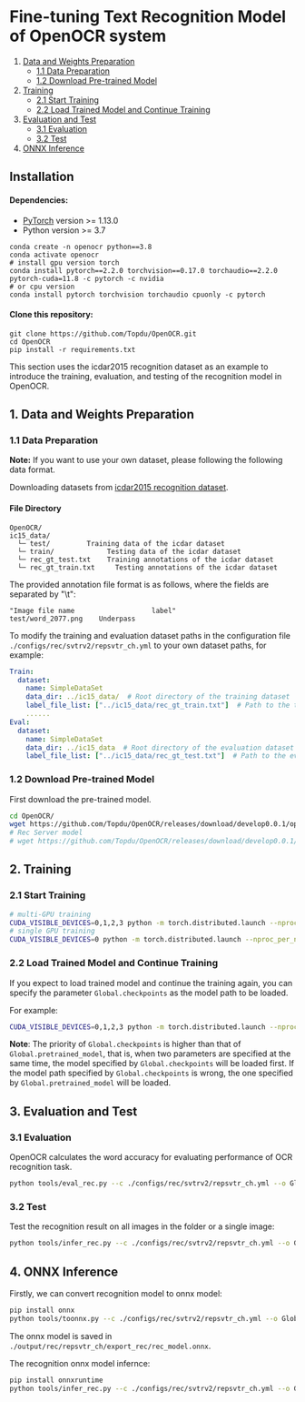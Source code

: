 # Fine-tuning Text Recognition Model of OpenOCR system

1. [Data and Weights Preparation](#1-data-and-weights-preparation)
   - [1.1 Data Preparation](#11-data-preparation)
   - [1.2 Download Pre-trained Model](#12-download-pre-trained-model)
2. [Training](#2-training)
   - [2.1 Start Training](#21-start-training)
   - [2.2 Load Trained Model and Continue Training](#22-load-trained-model-and-continue-training)
3. [Evaluation and Test](#3-evaluation-and-test)
   - [3.1 Evaluation](#31-evaluation)
   - [3.2 Test](#32-test)
4. [ONNX Inference](#4-onnx-inference)

## Installation

#### Dependencies:

- [PyTorch](http://pytorch.org/) version >= 1.13.0
- Python version >= 3.7

```shell
conda create -n openocr python==3.8
conda activate openocr
# install gpu version torch
conda install pytorch==2.2.0 torchvision==0.17.0 torchaudio==2.2.0 pytorch-cuda=11.8 -c pytorch -c nvidia
# or cpu version
conda install pytorch torchvision torchaudio cpuonly -c pytorch
```

#### Clone this repository:

```shell
git clone https://github.com/Topdu/OpenOCR.git
cd OpenOCR
pip install -r requirements.txt
```

This section uses the icdar2015 recognition dataset as an example to introduce the training, evaluation, and testing of the recognition model in OpenOCR.

## 1. Data and Weights Preparation

### 1.1 Data Preparation

**Note:** If you want to use your own dataset, please following the following data format.

Downloading datasets from [icdar2015 recognition dataset](https://aistudio.baidu.com/datasetdetail/75418).

#### File Directory

```
OpenOCR/
ic15_data/
  └─ test/         Training data of the icdar dataset
  └─ train/             Testing data of the icdar dataset
  └─ rec_gt_test.txt    Training annotations of the icdar dataset
  └─ rec_gt_train.txt     Testing annotations of the icdar dataset
```

The provided annotation file format is as follows, where the fields are separated by "\\t":

```
"Image file name                   label"
test/word_2077.png    Underpass
```

To modify the training and evaluation dataset paths in the configuration file `./configs/rec/svtrv2/repsvtr_ch.yml` to your own dataset paths, for example:

```yaml
Train:
  dataset:
    name: SimpleDataSet
    data_dir: ../ic15_data/  # Root directory of the training dataset
    label_file_list: ["../ic15_data/rec_gt_train.txt"]  # Path to the training label file
    ......
Eval:
  dataset:
    name: SimpleDataSet
    data_dir: ../ic15_data  # Root directory of the evaluation dataset
    label_file_list: ["../ic15_data/rec_gt_test.txt"]  # Path to the evaluation label file
```

### 1.2 Download Pre-trained Model

First download the pre-trained model.

```bash
cd OpenOCR/
wget https://github.com/Topdu/OpenOCR/releases/download/develop0.0.1/openocr_repsvtr_ch.pth
# Rec Server model
# wget https://github.com/Topdu/OpenOCR/releases/download/develop0.0.1/openocr_svtrv2_ch.pth
```

## 2. Training

### 2.1 Start Training

```bash
# multi-GPU training
CUDA_VISIBLE_DEVICES=0,1,2,3 python -m torch.distributed.launch --nproc_per_node=4 tools/train_rec.py --c ./configs/rec/svtrv2/repsvtr_ch.yml --o Global.pretrained_model=./openocr_repsvtr_ch.pth
# single GPU training
CUDA_VISIBLE_DEVICES=0 python -m torch.distributed.launch --nproc_per_node=1 tools/train_rec.py --c ./configs/rec/svtrv2/repsvtr_ch.yml --o Global.pretrained_model=./openocr_repsvtr_ch.pth
```

### 2.2 Load Trained Model and Continue Training

If you expect to load trained model and continue the training again, you can specify the parameter `Global.checkpoints` as the model path to be loaded.

For example:

```bash
CUDA_VISIBLE_DEVICES=0,1,2,3 python -m torch.distributed.launch --nproc_per_node=4 tools/train_rec.py --c ./configs/rec/svtrv2/repsvtr_ch.yml --o Global.checkpoints=./your/trained/model
```

**Note**: The priority of `Global.checkpoints` is higher than that of `Global.pretrained_model`, that is, when two parameters are specified at the same time, the model specified by `Global.checkpoints` will be loaded first. If the model path specified by `Global.checkpoints` is wrong, the one specified by `Global.pretrained_model` will be loaded.

## 3. Evaluation and Test

### 3.1 Evaluation

OpenOCR calculates the word accuracy for evaluating performance of OCR recognition task.

```bash
python tools/eval_rec.py --c ./configs/rec/svtrv2/repsvtr_ch.yml --o Global.pretrained_model="{path/to/weights}/best.pth"
```

### 3.2 Test

Test the recognition result on all images in the folder or a single image:

```bash
python tools/infer_rec.py --c ./configs/rec/svtrv2/repsvtr_ch.yml --o Global.infer_img=/path/img_fold or /path/img_file Global.pretrained_model={path/to/weights}/best.pth
```

## 4. ONNX Inference

Firstly, we can convert recognition model to onnx model:

```bash
pip install onnx
python tools/toonnx.py --c ./configs/rec/svtrv2/repsvtr_ch.yml --o Global.device=cpu Global.pretrained_model={path/to/weights}/best.pth
```

The onnx model is saved in `./output/rec/repsvtr_ch/export_rec/rec_model.onnx`.

The recognition onnx model infernce:

```bash
pip install onnxruntime
python tools/infer_rec.py --c ./configs/rec/svtrv2/repsvtr_ch.yml --o Global.backend=onnx Global.device=cpu Global.infer_img=/path/img_fold or /path/img_file Global.onnx_model_path=./output/rec/repsvtr_ch/export_rec/rec_model.onnx
```
